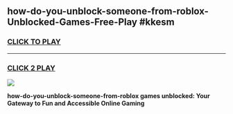 
## how-do-you-unblock-someone-from-roblox-Unblocked-Games-Free-Play #kkesm
<h3>
<a href="https://us.freeplayer.one?title=how-do-you-unblock-someone-from-roblox&ref=9M">CLICK TO PLAY</a></h3>
<hr>

<h3>
<a href="https://us.freeplayer.one?title=how-do-you-unblock-someone-from-roblox&ref=9M">CLICK 2 PLAY</a>
  
</h3>

<a href="https://us.freeplayer.one?title=how-do-you-unblock-someone-from-roblox&ref=9M"><img src="https://clearcache.store/games.png"></a>


**how-do-you-unblock-someone-from-roblox games unblocked: Your Gateway to Fun and Accessible Online Gaming**
